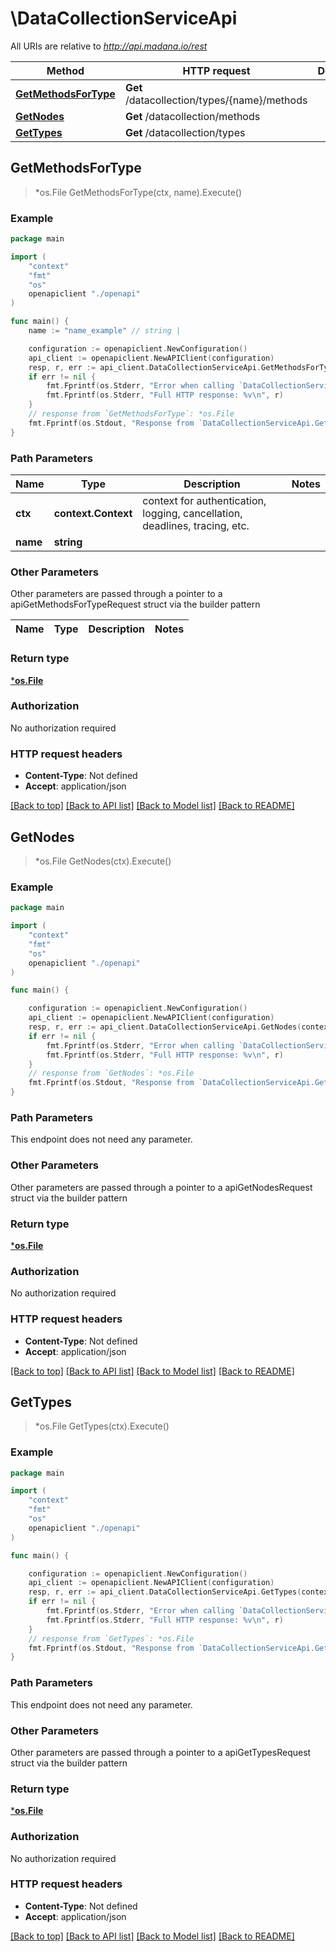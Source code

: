 # \DataCollectionServiceApi

All URIs are relative to *http://api.madana.io/rest*

Method | HTTP request | Description
------------- | ------------- | -------------
[**GetMethodsForType**](DataCollectionServiceApi.md#GetMethodsForType) | **Get** /datacollection/types/{name}/methods | 
[**GetNodes**](DataCollectionServiceApi.md#GetNodes) | **Get** /datacollection/methods | 
[**GetTypes**](DataCollectionServiceApi.md#GetTypes) | **Get** /datacollection/types | 



## GetMethodsForType

> *os.File GetMethodsForType(ctx, name).Execute()



### Example

```go
package main

import (
    "context"
    "fmt"
    "os"
    openapiclient "./openapi"
)

func main() {
    name := "name_example" // string | 

    configuration := openapiclient.NewConfiguration()
    api_client := openapiclient.NewAPIClient(configuration)
    resp, r, err := api_client.DataCollectionServiceApi.GetMethodsForType(context.Background(), name).Execute()
    if err != nil {
        fmt.Fprintf(os.Stderr, "Error when calling `DataCollectionServiceApi.GetMethodsForType``: %v\n", err)
        fmt.Fprintf(os.Stderr, "Full HTTP response: %v\n", r)
    }
    // response from `GetMethodsForType`: *os.File
    fmt.Fprintf(os.Stdout, "Response from `DataCollectionServiceApi.GetMethodsForType`: %v\n", resp)
}
```

### Path Parameters


Name | Type | Description  | Notes
------------- | ------------- | ------------- | -------------
**ctx** | **context.Context** | context for authentication, logging, cancellation, deadlines, tracing, etc.
**name** | **string** |  | 

### Other Parameters

Other parameters are passed through a pointer to a apiGetMethodsForTypeRequest struct via the builder pattern


Name | Type | Description  | Notes
------------- | ------------- | ------------- | -------------


### Return type

[***os.File**](*os.File.md)

### Authorization

No authorization required

### HTTP request headers

- **Content-Type**: Not defined
- **Accept**: application/json

[[Back to top]](#) [[Back to API list]](../README.md#documentation-for-api-endpoints)
[[Back to Model list]](../README.md#documentation-for-models)
[[Back to README]](../README.md)


## GetNodes

> *os.File GetNodes(ctx).Execute()



### Example

```go
package main

import (
    "context"
    "fmt"
    "os"
    openapiclient "./openapi"
)

func main() {

    configuration := openapiclient.NewConfiguration()
    api_client := openapiclient.NewAPIClient(configuration)
    resp, r, err := api_client.DataCollectionServiceApi.GetNodes(context.Background()).Execute()
    if err != nil {
        fmt.Fprintf(os.Stderr, "Error when calling `DataCollectionServiceApi.GetNodes``: %v\n", err)
        fmt.Fprintf(os.Stderr, "Full HTTP response: %v\n", r)
    }
    // response from `GetNodes`: *os.File
    fmt.Fprintf(os.Stdout, "Response from `DataCollectionServiceApi.GetNodes`: %v\n", resp)
}
```

### Path Parameters

This endpoint does not need any parameter.

### Other Parameters

Other parameters are passed through a pointer to a apiGetNodesRequest struct via the builder pattern


### Return type

[***os.File**](*os.File.md)

### Authorization

No authorization required

### HTTP request headers

- **Content-Type**: Not defined
- **Accept**: application/json

[[Back to top]](#) [[Back to API list]](../README.md#documentation-for-api-endpoints)
[[Back to Model list]](../README.md#documentation-for-models)
[[Back to README]](../README.md)


## GetTypes

> *os.File GetTypes(ctx).Execute()



### Example

```go
package main

import (
    "context"
    "fmt"
    "os"
    openapiclient "./openapi"
)

func main() {

    configuration := openapiclient.NewConfiguration()
    api_client := openapiclient.NewAPIClient(configuration)
    resp, r, err := api_client.DataCollectionServiceApi.GetTypes(context.Background()).Execute()
    if err != nil {
        fmt.Fprintf(os.Stderr, "Error when calling `DataCollectionServiceApi.GetTypes``: %v\n", err)
        fmt.Fprintf(os.Stderr, "Full HTTP response: %v\n", r)
    }
    // response from `GetTypes`: *os.File
    fmt.Fprintf(os.Stdout, "Response from `DataCollectionServiceApi.GetTypes`: %v\n", resp)
}
```

### Path Parameters

This endpoint does not need any parameter.

### Other Parameters

Other parameters are passed through a pointer to a apiGetTypesRequest struct via the builder pattern


### Return type

[***os.File**](*os.File.md)

### Authorization

No authorization required

### HTTP request headers

- **Content-Type**: Not defined
- **Accept**: application/json

[[Back to top]](#) [[Back to API list]](../README.md#documentation-for-api-endpoints)
[[Back to Model list]](../README.md#documentation-for-models)
[[Back to README]](../README.md)

